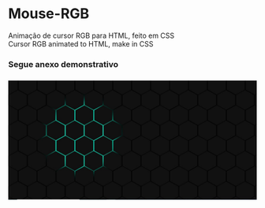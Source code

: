 # Mouse-RGB
Animação de cursor RGB para HTML, feito em CSS<br>
Cursor RGB animated to HTML, make in CSS

<h3>Segue anexo demonstrativo<h3>
<div style="display: inline_block">
  <img src="https://github.com/iaZe/Mouse-RGB/blob/main/demosntração.jpg">
</div>
